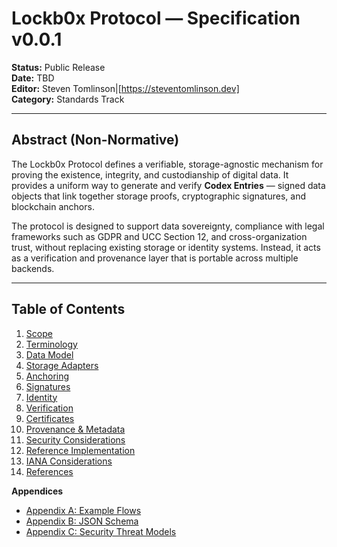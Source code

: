 


# Lockb0x Protocol — Specification v0.0.1


**Status:** Public Release  
**Date:** TBD  
**Editor:** Steven Tomlinson|[https://steventomlinson.dev]  
**Category:** Standards Track  

---

## Abstract (Non-Normative)

The Lockb0x Protocol defines a verifiable, storage-agnostic mechanism for proving the existence, integrity, and custodianship of digital data. It provides a uniform way to generate and verify **Codex Entries** — signed data objects that link together storage proofs, cryptographic signatures, and blockchain anchors.  

The protocol is designed to support data sovereignty, compliance with legal frameworks such as GDPR and UCC Section 12, and cross-organization trust, without replacing existing storage or identity systems. Instead, it acts as a verification and provenance layer that is portable across multiple backends.

---

## Table of Contents

1. [Scope](scope.md)  
2. [Terminology](terminology.md)  
3. [Data Model](data-model.md)  
4. [Storage Adapters](storage-adapters.md)  
5. [Anchoring](anchoring.md)  
6. [Signatures](signatures.md)  
7. [Identity](identity.md)  
8. [Verification](verification.md)  
9. [Certificates](certificates.md)  
10. [Provenance & Metadata](provenance-metadata.md)  
11. [Security Considerations](security.md)  
12. [Reference Implementation](reference-implementation.md)  
13. [IANA Considerations](iana.md)  
14. [References](references.md)  

**Appendices**  
- [Appendix A: Example Flows](appendix-a-flows.md)  
- [Appendix B: JSON Schema](appendix-b-schema.md)  
- [Appendix C: Security Threat Models](appendix-c-threats.md)
